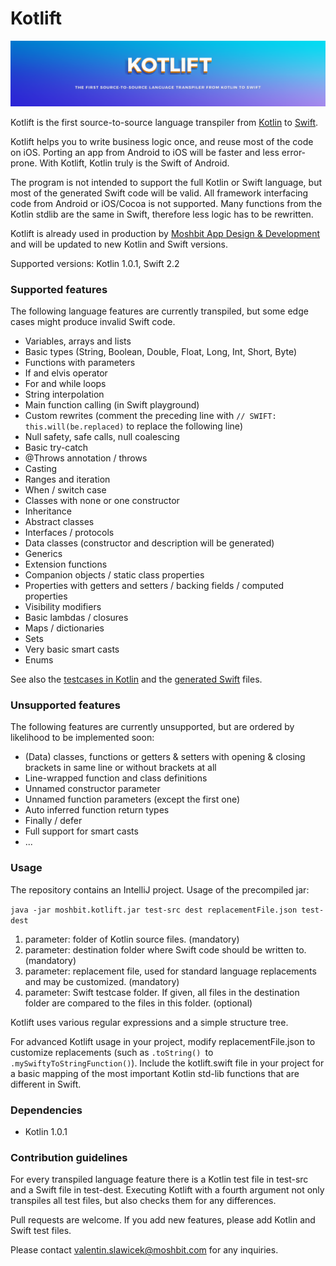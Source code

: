 # Kotlift #

![Kotlift: The first source-to-source language transpiler from Kotlin to Swift](banner.png)

Kotlift is the first source-to-source language transpiler from [Kotlin](https://kotlinlang.org/) to
[Swift](https://swift.org/).

Kotlift helps you to write business logic once, and reuse most of the code on iOS.
Porting an app from Android to iOS will be faster and less error-prone.
With Kotlift, Kotlin truly is the Swift of Android.

The program is not intended to support the full Kotlin or Swift language, but most of the generated Swift code will be
valid.
All framework interfacing code from Android or iOS/Cocoa is not supported.
Many functions from the Kotlin stdlib are the same in Swift, therefore less logic has to be rewritten.

Kotlift is already used in production by [Moshbit App Design & Development](http://moshbit.com) and will be updated to
new Kotlin and Swift versions.

Supported versions: Kotlin 1.0.1, Swift 2.2

### Supported features ###

The following language features are currently transpiled, but some edge cases might produce invalid Swift code.

* Variables, arrays and lists
* Basic types (String, Boolean, Double, Float, Long, Int, Short, Byte)
* Functions with parameters
* If and elvis operator
* For and while loops
* String interpolation
* Main function calling (in Swift playground)
* Custom rewrites (comment the preceding line with `// SWIFT: this.will(be.replaced)` to replace the following line)
* Null safety, safe calls, null coalescing
* Basic try-catch
* @Throws annotation / throws
* Casting
* Ranges and iteration
* When / switch case
* Classes with none or one constructor
* Inheritance
* Abstract classes
* Interfaces / protocols
* Data classes (constructor and description will be generated)
* Generics
* Extension functions
* Companion objects / static class properties
* Properties with getters and setters / backing fields / computed properties
* Visibility modifiers
* Basic lambdas / closures
* Maps / dictionaries
* Sets
* Very basic smart casts
* Enums

See also the [testcases in Kotlin](/test-src) and the [generated Swift](/test-dest) files.

### Unsupported features ###

The following features are currently unsupported, but are ordered by likelihood to be implemented soon:

* (Data) classes, functions or getters & setters with opening & closing brackets in same line or without brackets at all
* Line-wrapped function and class definitions
* Unnamed constructor parameter
* Unnamed function parameters (except the first one)
* Auto inferred function return types
* Finally / defer
* Full support for smart casts
* ...

### Usage ###

The repository contains an IntelliJ project. Usage of the precompiled jar:

`java -jar moshbit.kotlift.jar test-src dest replacementFile.json test-dest`

1. parameter: folder of Kotlin source files. (mandatory)
2. parameter: destination folder where Swift code should be written to. (mandatory)
3. parameter: replacement file, used for standard language replacements and may be customized. (mandatory)
4. parameter: Swift testcase folder. If given, all files in the destination folder are compared to the files in this
folder. (optional)

Kotlift uses various regular expressions and a simple structure tree.

For advanced Kotlift usage in your project, modify replacementFile.json to customize
replacements (such as `.toString() `to `.mySwiftyToStringFunction()`). Include the kotlift.swift file 
in your project for a basic mapping of the most important Kotlin std-lib functions that are different in Swift.

### Dependencies ###

* Kotlin 1.0.1

### Contribution guidelines ###

For every transpiled language feature there is a Kotlin test file in test-src and a Swift file in test-dest.
Executing Kotlift with a fourth argument not only transpiles all test files, but also checks them for any differences.

Pull requests are welcome. If you add new features, please add Kotlin and Swift test files.

Please contact valentin.slawicek@moshbit.com for any inquiries.